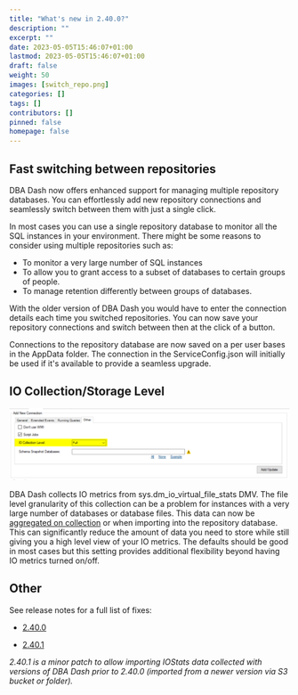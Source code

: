 ```yaml
---
title: "What's new in 2.40.0?"
description: ""
excerpt: ""
date: 2023-05-05T15:46:07+01:00
lastmod: 2023-05-05T15:46:07+01:00
draft: false
weight: 50
images: [switch_repo.png]
categories: []
tags: []
contributors: []
pinned: false
homepage: false
---
```

## Fast switching between repositories

DBA Dash now offers enhanced support for managing multiple repository databases. You can effortlessly add new repository connections and seamlessly switch between them with just a single click.

In most cases you can use a single repository database to monitor all the SQL instances in your environment. There might be some reasons to consider using multiple repositories such as:

* To monitor a very large number of SQL instances
* To allow you to grant access to a subset of databases to certain groups of people.
* To manage retention differently between groups of databases.  

With the older version of DBA Dash you would have to enter the connection details each time you switched repositories.  You can now save your repository connections and switch between then at the click of a button.

Connections to the repository database are now saved on a per user bases in the AppData folder.  The connection in the ServiceConfig.json will initially be used if it's available to provide a seamless upgrade.  

## IO Collection/Storage Level

![IO Collection Level](io_collection_level.png)

DBA Dash collects IO metrics from sys.dm_io_virtual_file_stats DMV.  The file level granularity of this collection can be a problem for instances with a very large number of databases or database files.  This data can now be [aggregated on collection](/docs/setup/options/#io-collection-level) or when importing into the repository database.  This can significantly reduce the amount of data you need to store while still giving you a high level view of your IO metrics.  The defaults should be good in most cases but this setting provides additional flexibility beyond having IO metrics turned on/off.

## Other

See release notes for a full list of fixes:

* [2.40.0](https://github.com/trimble-oss/dba-dash/releases/tag/2.40.0)

* [2.40.1](https://github.com/trimble-oss/dba-dash/releases/tag/2.40.1)

*2.40.1 is a minor patch to allow importing IOStats data collected with versions of DBA Dash prior to 2.40.0 (imported from a newer version via S3 bucket or folder).*  
